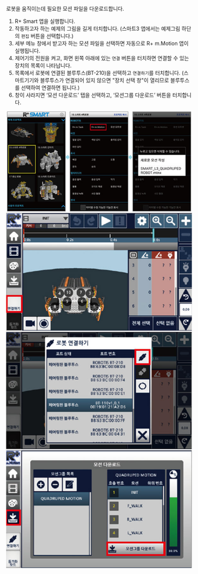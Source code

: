 로봇을 움직이는데 필요한 모션 파일을 다운로드합니다.
1. R+ Smart 앱을 실행합니다.
2. 작동하고자 하는 예제의 그림을 길게 터치합니다. (스마트3 앱에서는 예제그림 하단의 `편집` 버튼을 선택합니다.)
3. 세부 메뉴 창에서 받고자 하는 모션 파일을 선택하면 자동으로 R+ m.Motion 앱이 실행됩니다.
4. 제어기의 전원을 켜고, 화면 왼쪽 아래에 있는 `연결` 버튼을 터치하면 연결할 수 있는 장치의 목록이 나타납니다.
5. 목록에서 로봇에 연결된 블루투스(BT-210)을 선택하고 `연결하기`를 터치합니다. (스마트기기와 블루투스가 연결되어 있지 않으면 "장치 선택 창"이 열리므로 블루투스를 선택하여 연결하면 됩니다.)
6. 창이 사라지면 ‘모션 다운로드’ 탭을 선택하고, ‘모션그룹 다운로드’ 버튼을 터치합니다.

![](/assets/images/sw/motion_download_01.jpg)
![](/assets/images/sw/motion_download_02.jpg)
![](/assets/images/sw/motion_download_03.jpg)
![](/assets/images/sw/motion_download_04.jpg)
